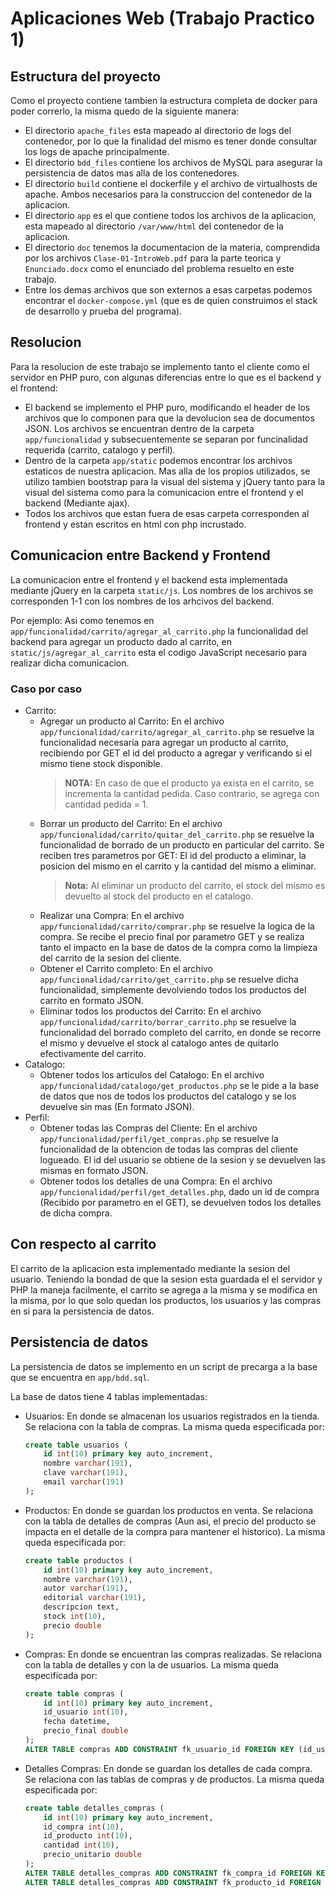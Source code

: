 # Aplicaciones Web (Trabajo Practico 1)

## Estructura del proyecto
Como el proyecto contiene tambien la estructura completa de docker para poder correrlo, la misma quedo de la siguiente manera:

* El directorio ```apache_files``` esta mapeado al directorio de logs del contenedor, por lo que la finalidad del mismo es tener donde consultar los logs de apache principalmente.
* El directorio ```bdd_files``` contiene los archivos de MySQL para asegurar la persistencia de datos mas alla de los contenedores.
* El directorio ```build``` contiene el dockerfile y el archivo de virtualhosts de apache. Ambos necesarios para la construccion del contenedor de la aplicacion.
* El directorio ```app``` es el que contiene todos los archivos de la aplicacion, esta mapeado al directorio ```/var/www/html``` del contenedor de la aplicacion.
* El directorio ```doc``` tenemos la documentacion de la materia, comprendida por los archivos ```Clase-01-IntroWeb.pdf``` para la parte teorica y ```Enunciado.docx``` como el enunciado del problema resuelto en este trabajo.
* Entre los demas archivos que son externos a esas carpetas podemos encontrar el ```docker-compose.yml``` (que es de quien construimos el stack de desarrollo y prueba del programa).

## Resolucion

Para la resolucion de este trabajo se implemento tanto el cliente como el servidor en PHP puro, con algunas diferencias entre lo que es el backend y el frontend:

* El backend se implemento el PHP puro, modificando el header de los archivos que lo componen para que la devolucion sea de documentos JSON. Los archivos se encuentran dentro de la carpeta ```app/funcionalidad``` y subsecuentemente se separan por funcinalidad requerida (carrito, catalogo y perfil).
* Dentro de la carpeta ```app/static``` podemos encontrar los archivos estaticos de nuestra aplicacion. Mas alla de los propios utilizados, se utilizo tambien bootstrap para la visual del sistema y jQuery tanto para la visual del sistema como para la comunicacion entre el frontend y el backend (Mediante ajax).
* Todos los archivos que estan fuera de esas carpeta corresponden al frontend y estan escritos en html con php incrustado.

## Comunicacion entre Backend y Frontend
La comunicacion entre el frontend y el backend esta implementada mediante jQuery en la carpeta ```static/js```. Los nombres de los archivos se corresponden 1-1 con los nombres de los arhcivos del backend. 

Por ejemplo: Asi como tenemos en ```app/funcionalidad/carrito/agregar_al_carrito.php``` la funcionalidad del backend para agregar un producto dado al carrito, en ```static/js/agregar_al_carrito``` esta el codigo JavaScript necesario para realizar dicha comunicacion.

### Caso por caso
* Carrito:
    * Agregar un producto al Carrito: En el archivo ```app/funcionalidad/carrito/agregar_al_carrito.php``` se resuelve la funcionalidad necesaria para agregar un producto al carrito, recibiendo por GET el id del producto a agregar y verificando si el mismo tiene stock disponible. 
        > **NOTA:** En caso de que el producto ya exista en el carrito, se incrementa la cantidad pedida. Caso contrario, se agrega con cantidad pedida = 1.
    * Borrar un producto del Carrito: En el archivo ```app/funcionalidad/carrito/quitar_del_carrito.php``` se resuelve la funcionalidad de borrado de un producto en particular del carrito. Se reciben tres parametros por GET: El id del producto a eliminar, la posicion del mismo en el carrito y la cantidad del mismo a eliminar.
        > **Nota:** Al eliminar un producto del carrito, el stock del mismo es devuelto al stock del producto en el catalogo.
    * Realizar una Compra: En el archivo ```app/funcionalidad/carrito/comprar.php``` se resuelve la logica de la compra. Se recibe el precio final por parametro GET y se realiza tanto el impacto en la base de datos de la compra como la limpieza del carrito de la sesion del cliente.
    * Obtener el Carrito completo: En el archivo ```app/funcionalidad/carrito/get_carrito.php``` se resuelve dicha funcionalidad, simplemente devolviendo todos los productos del carrito en formato JSON. 
    * Eliminar todos los productos del Carrito: En el archivo ```app/funcionalidad/carrito/borrar_carrito.php``` se resuelve la funcionalidad del borrado completo del carrito, en donde se recorre el mismo y devuelve el stock al catalogo antes de quitarlo efectivamente del carrito. 
* Catalogo:
    * Obtener todos los articulos del Catalogo: En el archivo ```app/funcionalidad/catalogo/get_productos.php``` se le pide a la base de datos que nos de todos los productos del catalogo y se los devuelve sin mas (En formato JSON).
* Perfil:
    * Obtener todas las Compras del Cliente: En el archivo ```app/funcionalidad/perfil/get_compras.php``` se resuelve la funcionalidad de la obtencion de todas las compras del cliente logueado. El id del usuario se obtiene de la sesion y se devuelven las mismas en formato JSON.
    * Obtener todos los detalles de una Compra: En el archivo ```app/funcionalidad/perfil/get_detalles.php```, dado un id de compra (Recibido por parametro en el GET), se devuelven todos los detalles de dicha compra.


## Con respecto al carrito
El carrito de la aplicacion esta implementado mediante la sesion del usuario. Teniendo la bondad de que la sesion esta guardada el el servidor y PHP la maneja facilmente, el carrito se agrega a la misma y se modifica en la misma, por lo que solo quedan los productos, los usuarios y las compras en si para la persistencia de datos.

## Persistencia de datos
La persistencia de datos se implemento en un script de precarga a la base que se encuentra en ```app/bdd.sql```.

La base de datos tiene 4 tablas implementadas:
* Usuarios: En donde se almacenan los usuarios registrados en la tienda. Se relaciona con la tabla de compras. La misma queda especificada por:
    ```sql
    create table usuarios (
        id int(10) primary key auto_increment,
        nombre varchar(191),
        clave varchar(191),
        email varchar(191)
    );
    ```
* Productos: En donde se guardan los productos en venta. Se relaciona con la tabla de detalles de compras (Aun asi, el precio del producto se impacta en el detalle de la compra para mantener el historico). La misma queda especificada por:
    ```sql
    create table productos (
        id int(10) primary key auto_increment,
        nombre varchar(191),
        autor varchar(191),
        editorial varchar(191),
        descripcion text,
        stock int(10),
        precio double
    );
    ```
* Compras: En donde se encuentran las compras realizadas. Se relaciona con la tabla de detalles y con la de usuarios. La misma queda especificada por:
    ```sql
    create table compras (
        id int(10) primary key auto_increment,
        id_usuario int(10),
        fecha datetime,
        precio_final double
    );
    ALTER TABLE compras ADD CONSTRAINT fk_usuario_id FOREIGN KEY (id_usuario) REFERENCES usuarios (id);
    ```
* Detalles Compras: En donde se guardan los detalles de cada compra. Se relaciona con las tablas de compras y de productos. La misma queda especificada por:
    ```sql
    create table detalles_compras (
        id int(10) primary key auto_increment,
        id_compra int(10),
        id_producto int(10),
        cantidad int(10),
        precio_unitario double
    );
    ALTER TABLE detalles_compras ADD CONSTRAINT fk_compra_id FOREIGN KEY (id_compra) REFERENCES compras (id);
    ALTER TABLE detalles_compras ADD CONSTRAINT fk_producto_id FOREIGN KEY (id_producto) REFERENCES productos (id);
    ```